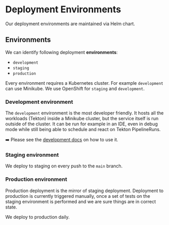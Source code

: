 # Deployment Environments

Our deployment environments are maintained via Helm chart.

## Environments

We can identify following deployment **environments**:

- `development`
- `staging`
- `production`

Every environment requires a Kubernetes cluster. For example `development` can use Minikube.
We use OpenShift for `staging` and `development`.

### Development environment

The `development` environment is the most developer friendly. It hosts all the workloads (Tekton) inside
a Minikube cluster, but the service itself is run outside of the cluster. It can be run for example in an IDE,
even in debug mode while still being able to schedule and react on Tekton PipelineRuns.

:arrow_right: Please see the [development docs](development.md) on how to use it.

### Staging environment

We deploy to staging on every push to the `main` branch.

### Production environment

Production deployment is the mirror of staging deployment. Deployment to production is
currently triggered manually, once a set of tests on the staging environment is performed
and we are sure things are in correct state.

We deploy to production daily.